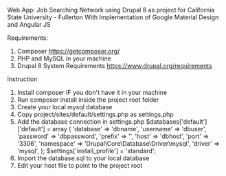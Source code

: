 Web App: Job Searching Network using Drupal 8 as project for California State University - Fullerton
With Implementation of Google Material Design and Angular JS

Requirements:
1. Composer https://getcomposer.org/
2. PHP and MySQL in your machine
3. Drupal 8 System Requirements https://www.drupal.org/requirements

Instruction
1. Install composer IF you don't have it in your machine
2. Run composer install inside the project root folder
3. Create your local mysql database
4. Copy project/sites/default/settings.php as settings.php
5. Add the database connection in settings.php
$databases['default']['default'] = array (
  'database' => 'dbname',
  'username' => 'dbuser',
  'password' => 'dbpassword',
  'prefix' => '',
  'host' => 'dbhost',
  'port' => '3306',
  'namespace' => 'Drupal\\Core\\Database\\Driver\\mysql',
  'driver' => 'mysql',
);
$settings['install_profile'] = 'standard';
6. Import the database.sql to your local database
7. Edit your host file to point to the project root

